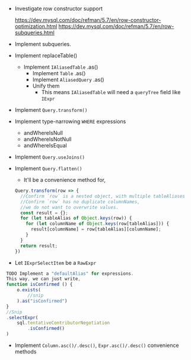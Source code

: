 + Investigate row constructor support

  https://dev.mysql.com/doc/refman/5.7/en/row-constructor-optimization.html
  https://dev.mysql.com/doc/refman/5.7/en/row-subqueries.html

+ Implement subqueries.

+ Implement replaceTable()
  + Implement `IAliasedTable` .as()
    + Implement `Table` .as()
    + Implement `AliasedQuery` .as()
    + Unify them
      + This means `IAliasedTable` will need a `queryTree` field like `IExpr`

+ Implement `Query.transform()`
+ Implement type-narrowing `WHERE` expressions
  + andWhereIsNull
  + andWhereIsNotNull
  + andWhereIsEqual
+ Implement `Query.useJoins()`
+ Implement `Query.flatten()`
  + It'll be a convenience method for,
  ```ts
  Query.transform(row => {
    //Confirm `row` is a nested object, with multiple tableAliases
    //Confirm `row` has no duplicate columnNames,
    //we do not want to overwrite values.
    const result = {};
    for (let tableAlias of Object.keys(row)) {
      for (let columnName of Object.keys(row[tableAlias])) {
        result[columnName] = row[tableAlias][columnName];
      }
    }
    return result;
  })
  ```


+ Let `IExprSelectItem` be a `RawExpr`
```ts
TODO Implement a "defaultAlias" for expressions.
This way, we can just write,
function isConfirmed () {
    o.exists(
        //snip
    ).as("isConfirmed")
}
//Snip
.selectExpr(
    sql.tentativeContributorNegotiation
        .isConfirmed()
)
```

+ Implement `Column.asc()/.desc()`, `Expr.asc()/.desc()` convenience methods